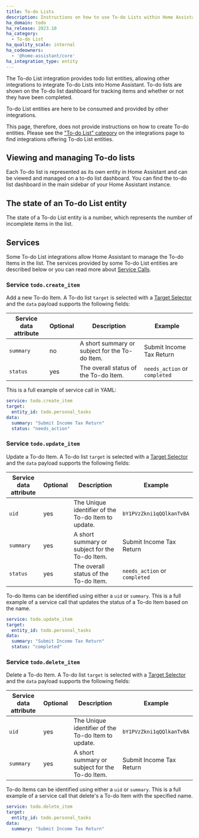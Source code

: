 ```yaml
---
title: To-do Lists
description: Instructions on how to use To-do Lists within Home Assistant.
ha_domain: todo
ha_release: 2023.10
ha_category:
  - To-do List
ha_quality_scale: internal
ha_codeowners:
  - '@home-assistant/core'
ha_integration_type: entity
---
```


The To-do List integration provides todo list entities, allowing other integrations
to integrate To-do Lists into Home Assistant. To-do lists are shown on the To-do list
dashboard for tracking items and whether or not they have been completed.

<div class='note'>

To-do List entities are here to be consumed and provided by other integrations.

This page, therefore, does not provide instructions on how to create To-do
entities. Please see the ["To-do List" category](/integrations/#to-do-list) on the
integrations page to find integrations offering To-do List entities.

</div>

## Viewing and managing To-do lists

Each To-do list is represented as its own entity in Home Assistant and can be
viewed and managed on a to-do list dashboard. You can find the to-do list dashboard
in the main sidebar of your Home Assistant instance.

## The state of an To-do List entity

The state of a To-do List entity is a number, which represents the number of
incomplete items in the list.


## Services

Some To-do List integrations allow Home Assistant to manage the To-do Items in the list. The
services provided by some To-do List entities are described below or you can read more about [Service Calls](/docs/scripts/service-calls/).

### Service `todo.create_item`

Add a new To-do Item. A To-do list `target` is selected with a [Target Selector](/docs/blueprint/selectors/#target-selector) and the `data` payload supports the following fields:

| Service data attribute | Optional | Description | Example |
| ---------------------- | -------- | ----------- | --------|
| `summary` | no | A short summary or subject for the To-do Item. | Submit Income Tax Return
| `status` | yes | The overall status of the To-do Item. |  `needs_action` or `completed`

This is a full example of service call in YAML:

```yaml
service: todo.create_item
target:
  entity_id: todo.personal_tasks
data:
  summary: "Submit Income Tax Return"
  status: "needs_action"
```

### Service `todo.update_item`

Update a To-do Item. A To-do list `target` is selected with a [Target Selector](/docs/blueprint/selectors/#target-selector) and the `data` payload supports the following fields:

| Service data attribute | Optional | Description | Example |
| ---------------------- | -------- | ----------- | --------|
| `uid` | yes | The Unique identifier of the To-do Item to update. | `bY1PVzZkni1qQQlkanTvBA`
| `summary` | yes | A short summary or subject for the To-do Item. | Submit Income Tax Return
| `status` | yes | The overall status of the To-do Item. |  `needs_action` or `completed`

To-do Items can be identified using either a `uid` or `summary`. This is a full example of
a service call that updates the status of a To-do Item based on the name.

```yaml
service: todo.update_item
target:
  entity_id: todo.personal_tasks
data:
  summary: "Submit Income Tax Return"
  status: "completed"
```

### Service `todo.delete_item`

Delete a To-do Item. A To-do list `target` is selected with a [Target Selector](/docs/blueprint/selectors/#target-selector) and the `data` payload supports the following fields:

| Service data attribute | Optional | Description | Example |
| ---------------------- | -------- | ----------- | --------|
| `uid` | yes | The Unique identifier of the To-do Item to update. | `bY1PVzZkni1qQQlkanTvBA`
| `summary` | yes | A short summary or subject for the To-do Item. | Submit Income Tax Return

To-do Items can be identified using either a `uid` or `summary`. This is a full example of
a service call that delete's a To-do Item with the specified name.

```yaml
service: todo.delete_item
target:
  entity_id: todo.personal_tasks
data:
  summary: "Submit Income Tax Return"
```